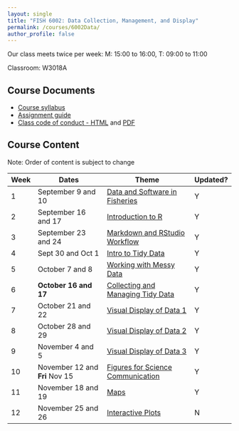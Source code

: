 ```yaml
---
layout: single
title: "FISH 6002: Data Collection, Management, and Display"
permalink: /courses/6002Data/
author_profile: false
---
```


Our class meets twice per week:
M: 15:00 to 16:00, T: 09:00 to 11:00

Classroom: W3018A

## Course Documents 
- [Course syllabus](/courses/6002Data/6002Syllabus/)
- [Assignment guide](/courses/6002Data/6002Assignmentguide/) 
- [Class code of conduct - HTML](/courses/coursesCodeofConduct/) and [PDF](/assets/images/FISHCodeofConduct.pdf)

## Course Content

Note: Order of content is subject to change

| **Week**  | **Dates**  | **Theme**  |  **Updated?** | 
|-----------|------------|-------------|-------|
|1| September 9 and 10  | [Data and Software in Fisheries](/courses/6002Data/6002Week1/)| Y |
|2| September 16 and 17 | [Introduction to R](/courses/6002Data/6002Week2/) | Y |
|3| September 23 and 24 | [Markdown and RStudio Workflow](/courses/6002Data/6002Week3) | Y |
|4| Sept 30 and Oct 1 | [Intro to Tidy Data](/courses/6002Data/6002Week4/) | Y |
|5| October 7 and 8 | [Working with Messy Data](/courses/6002Data/6002Week5) | Y |
|6| **October 16 and 17** | [Collecting and Managing Tidy Data](/courses/6002Data/6002Week6) | Y |
|7| October 21 and 22 | [Visual Display of Data 1](/courses/6002Data/6002Week7/) | Y |
|8| October 28 and 29 | [Visual Display of Data 2](/courses/6002Data/6002Week8/) | Y |
|9| November 4 and 5| [Visual Display of Data 3](/courses/6002Data/6002Week9) | Y |
|10| November 12 and **Fri** Nov 15| [Figures for Science Communication](/courses/6002Data/6002Week10) | Y |
|11| November 18 and 19  | [Maps](/courses/6002Data/6002Week11) | Y |
|12| November 25 and 26| [Interactive Plots](/courses/6002Data/6002Week12) | N |


